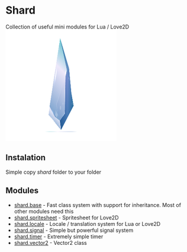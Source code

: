 # Shard
Collection of useful mini modules for Lua / Love2D  
![shard](shard.png)

## Instalation
Simple copy *shard* folder to your folder

## Modules
 * [shard.base](readme/base.md) - Fast class system with support for inheritance. Most of other modules need this
 * [shard.spritesheet](readme/spritesheet.md) - Spritesheet for Love2D
 * [shard.locale](readme/locale.md) - Locale / translation system for Lua or Love2D
 * [shard.signal](readme/signal.md) - Simple but powerful signal system
 * [shard.timer](readme/timer.md) - Extremely simple timer
 * [shard.vector2](readme/vector2.md) - Vector2 class